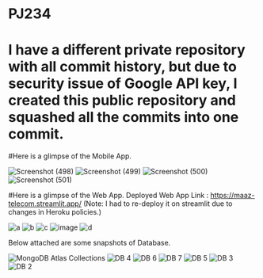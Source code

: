 # PJ234

# I have a different private repository with all commit history, but due to security issue of Google API key, I created this public repository and squashed all the commits into one commit.



#Here is a glimpse of the Mobile App.

![Screenshot (498)](https://user-images.githubusercontent.com/52784177/94481743-d6f61980-01f5-11eb-90b7-46d71ebc10b5.png)
![Screenshot (499)](https://user-images.githubusercontent.com/52784177/94481752-db223700-01f5-11eb-9e86-b752afab9744.png)
![Screenshot (500)](https://user-images.githubusercontent.com/52784177/94481761-de1d2780-01f5-11eb-87d8-7b9baf33b61a.png)
![Screenshot (501)](https://user-images.githubusercontent.com/52784177/94481765-e07f8180-01f5-11eb-866b-bb0cfa7f0028.png)




#Here is a glimpse of the Web App.
Deployed Web App Link : https://maaz-telecom.streamlit.app/
(Note: I had to re-deploy it on streamlit due to changes in Heroku policies.)

![a](https://user-images.githubusercontent.com/52784177/94514045-d7b29e00-023d-11eb-8ab2-a23b068ede21.png)
![b](https://user-images.githubusercontent.com/52784177/94514051-d97c6180-023d-11eb-95da-8a643d84241b.png)
![c](https://user-images.githubusercontent.com/52784177/94514054-da14f800-023d-11eb-8f78-6caf606548a9.png)
![image](https://user-images.githubusercontent.com/52784177/94514315-835bee00-023e-11eb-8c8e-fcd4909a3afc.png)
![d](https://user-images.githubusercontent.com/52784177/94514055-daad8e80-023d-11eb-8395-1ef472e2f191.png)


Below attached are some snapshots of Database.

![MongoDB Atlas Collections](https://github.com/user-attachments/assets/72a13119-76ac-4c78-bf3d-0314d4d6c9eb)
![DB 4](https://github.com/user-attachments/assets/e52137bb-c654-44c3-9923-624fae7a84d0)
![DB 6](https://github.com/user-attachments/assets/fd051226-7f18-4298-b503-fd3991a72e6e)
![DB 7](https://github.com/user-attachments/assets/7d22b3c7-25a5-42b5-9780-215245f5e039)
![DB 5](https://github.com/user-attachments/assets/25f9abea-4132-4e2d-8056-a5ea2a66e64c)
![DB 3](https://github.com/user-attachments/assets/974eb224-1ce9-4ae8-afa5-f2d30fe8d083)
![DB 2](https://github.com/user-attachments/assets/4f54500d-105e-413a-b0e0-f297874b23f9)
